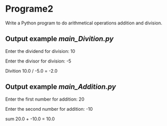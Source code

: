 # Programe2
Write a Python program to do arithmetical operations addition and division.

## Output example *main_Divition.py*
Enter the dividend for division: 10 

Enter the divisor for division: -5

Divition 10.0 / -5.0 = -2.0

## Output example *main_Addition.py*
Enter the first number for addition: 20

Enter the second number for addition: -10

sum 20.0 + -10.0 = 10.0